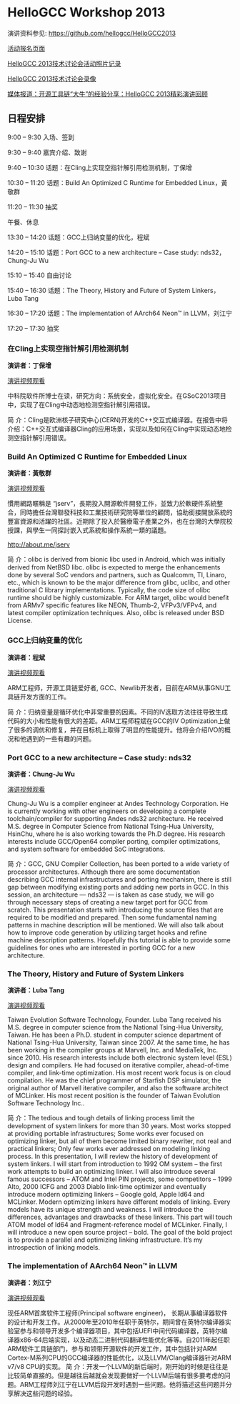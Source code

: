 # HelloGCC Workshop 2013

演讲资料参见: https://github.com/hellogcc/HelloGCC2013

[活动报名页面](http://huiyi.csdn.net/module/meeting/meeting/info/527/)

[HelloGCC 2013技术讨论会活动照片记录](http://www.hellogcc.org/?p=33562)

[HelloGCC 2013技术讨论会录像](http://www.hellogcc.org/?p=33732)

[媒体报道：开源工具链“大牛”的经验分享：HelloGCC 2013精彩演讲回顾](http://www.csdn.net/article/2013-12-26/2817937-HelloGCC-2013)

## 日程安排

9:00 – 9:30 入场、签到

9:30 – 9:40 嘉宾介绍、致谢

9:40 – 10:30 话题：在Cling上实现空指针解引用检测机制，丁保增

10:30 – 11:20 话题：Build An Optimized C Runtime for Embedded Linux，黃敬群

11:20 – 11:30 抽奖

午餐、休息

13:30 – 14:20 话题：GCC上归纳变量的优化，程斌

14:20 – 15:10 话题：Port GCC to a new architecture – Case study: nds32，Chung-Ju Wu

15:10 – 15:40 自由讨论

15:40 – 16:30 话题：The Theory, History and Future of System Linkers，Luba Tang

16:30 – 17:20 话题：The implementation of AArch64 Neon™ in LLVM，刘江宁

17:20 – 17:30 抽奖

### 在Cling上实现空指针解引用检测机制

**演讲者：丁保增**

[演讲视频观看](http://www.infoq.com/cn/presentations/achieve-a-null-pointer-to-dereference-detection-mechanism-in-cling)

中科院软件所博士在读，研究方向：系统安全，虚拟化安全。在GSoC2013项目中，实现了在Cling中动态地检测空指针解引用错误。

简 介：Cling是欧洲核子研究中心(CERN)开发的C++交互式编译器。在报告中将介绍：C++交互式编译器Cling的应用场景，实现以及如何在Cling中实现动态地检测空指针解引用错误。

### Build An Optimized C Runtime for Embedded Linux

**演讲者：黃敬群**

[演讲视频观看](http://www.infoq.com/cn/presentations/build-an-optimized-c-language-runtime-for-embedded-linux)

慣用網路暱稱是 “jserv”，長期投入開源軟件開發工作，並致力於軟硬件系統整合，同時擔任台灣聯發科技和工業技術研究院等單位的顧問，協助銜接開放系統的豐富資源和活躍的社區。近期除了投入於醫療電子產業之外，也在台灣的大學院校授課，與學生一同探討嵌入式系統和操作系統一類的議題。

http://about.me/jserv

简 介：olibc is derived from bionic libc used in Android, which was initially derived from NetBSD libc. olibc is expected to merge the enhancements done by several SoC vendors and partners, such as Qualcomm, TI, Linaro, etc., which is known to be the major difference from glibc, uclibc, and other traditional C library implementations. Typically, the code size of olibc runtime should be highly customizable. For ARM target, olibc would benefit from ARMv7 specific features like NEON, Thumb-2, VFPv3/VFPv4, and latest compiler optimization techniques. Also, olibc is released under BSD License.

### GCC上归纳变量的优化

**演讲者：程斌**

[演讲视频观看](http://www.infoq.com/cn/presentations/optimization-of-variables-of-the-induction-in-gcc)

ARM工程师，开源工具链爱好者, GCC、Newlib开发者，目前在ARM从事GNU工具链开发方面的工作。

简 介：归纳变量是循环优化中非常重要的因素。不同的IV选取方法往往导致生成代码的大小和性能有很大的差距。ARM工程师程斌在GCC的IV Optimization上做了很多的调优和修复，并在目标机上取得了明显的性能提升。他将会介绍IVO的概况和他遇到的一些有趣的问题。

### Port GCC to a new architecture – Case study: nds32

**演讲者：Chung-Ju Wu**

[演讲视频观看](http://www.infoq.com/cn/presentations/user-stories-of-gcc-framework-transplant-nds32)

Chung-Ju Wu is a compiler engineer at Andes Technology Corporation. He is currently working with other engineers on developing a complete toolchain/compiler for supporting Andes nds32 architecture.
He received M.S. degree in Computer Science from National Tsing-Hua University,
HsinChu, where he is also working towards the Ph.D degree. His research interests include GCC/Open64 compiler porting, compiler optimizations, and system software for embedded SoC integrations.

简 介：GCC, GNU Compiler Collection, has been ported to a wide variety of processor architectures. Although there are some documentation describing GCC internal infrastructures and porting mechanism, there is still gap between modifying existing ports and adding new ports in GCC.
In this session, an architecture — nds32 — is taken as case study, we will go through necessary steps of creating a new target port for GCC from scratch. This presentation starts with introducing the source files that are required to be modified and prepared. Then some fundamental naming patterns in machine description will be mentioned. We will also talk about how to improve code generation by utilizing target hooks and refine machine description patterns. Hopefully this tutorial is able to provide some guidelines for ones who are interested in porting GCC for a new architecture.

### The Theory, History and Future of System Linkers

**演讲者：Luba Tang**

[演讲视频观看](http://www.infoq.com/cn/presentations/system-linkers-theory-history-and-future)

Taiwan Evolution Software Technology, Founder. Luba Tang received his M.S. degree in computer science from the National Tsing-Hua University, Taiwan. He has been a Ph.D. student in computer science department of National Tsing-Hua University, Taiwan since 2007. At the same time, he has been working in the compiler groups at Marvell, Inc. and MediaTek, Inc. since 2010. His research interests include both electronic system level (ESL) design and compilers. He had focused on iterative compiler, ahead-of-time compiler, and link-time optimization. His most recent work focus is on cloud compilation. He was the chief programmer of Starfish DSP simulator, the original author of Marvell iterative compiler, and also the software architect of MCLinker. His most recent position is the founder of Taiwan Evolution Software Technology Inc..

简 介：The tedious and tough details of linking process limit the development of system linkers for more than 30 years. Most works stopped at providing portable infrastructures; Some works ever focused on optimizing linker, but all of them become limited binary rewriter, not real and practical linkers; Only few works ever addressed on modeling linking process.
In this presentation, I will review the history of development of system linkers. I will start from introduction to 1992 OM system – the first work attempts to build an optimizing linker. I will also introduce several famous successors – ATOM and Intel PIN projects, some competitors – 1999 Alto, 2000 ICFG and 2003 Diablo link-time optimizer and eventually introduce modern optimizing linkers – Google gold, Apple ld64 and MCLinker.
Modern optimizing linkers have different models of linking. Every models have its unique strength and weakness. I will introduce the differences, advantages and drawbacks of these linkers. This part will touch ATOM model of ld64 and Fragment-reference model of MCLinker.
Finally, I will introduce a new open source project – bold. The goal of the bold project is to provide a parallel and optimizing linking infrastructure. It’s my introspection of linking models.

### The implementation of AArch64 Neon™ in LLVM

**演讲者：刘江宁**

[演讲视频观看](http://www.infoq.com/cn/presentations/the-realization-aarch64-neon-in-llvm)

现任ARM首席软件工程师(Principal software engineer)， 长期从事编译器软件的设计和开发工作。从2000年至2010年任职于英特尔，期间曾在英特尔编译器实验室参与和领导开发多个编译器项目，其中包括UEFI中间代码编译器，英特尔编译器x86-64后端实现，以及动态二进制代码翻译性能优化等等。自2011年起任职ARM软件工具链部门，参与和领带开源软件的开发工作，其中包括针对ARM Cortex-M系列CPU的GCC编译器的性能优化，以及LLVM/Clang编译器针对ARM v7/v8 CPU的实现。
简 介：开发一个LLVM的新后端时，刚开始的时候是往往是比较简单直接的。但是越往后越就会发现要做好一个LLVM后端有很多要考虑的问题。ARM工程师刘江宁在LLVM后段开发时遇到一些问题。他将描述这些问题并分享解决这些问题的经验。
